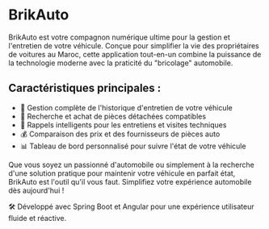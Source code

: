# BrikAuto

BrikAuto est votre compagnon numérique ultime pour la gestion et l'entretien de votre véhicule. Conçue pour simplifier la vie des propriétaires de voitures au Maroc, cette application tout-en-un combine la puissance de la technologie moderne avec la praticité du "bricolage" automobile.

## Caractéristiques principales :

- 🚗 Gestion complète de l'historique d'entretien de votre véhicule
- 🔧 Recherche et achat de pièces détachées compatibles
- 📅 Rappels intelligents pour les entretiens et visites techniques
- 💰 Comparaison des prix et des fournisseurs de pièces auto
- 📊 Tableau de bord personnalisé pour suivre l'état de votre véhicule

Que vous soyez un passionné d'automobile ou simplement à la recherche d'une solution pratique pour maintenir votre véhicule en parfait état, BrikAuto est l'outil qu'il vous faut. Simplifiez votre expérience automobile dès aujourd'hui !

🛠️ Développé avec Spring Boot et Angular pour une expérience utilisateur fluide et réactive.
